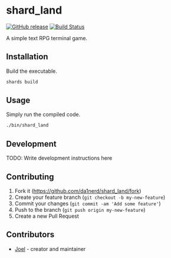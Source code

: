 # shard_land
[![GitHub release](https://img.shields.io/github/release/da1nerd/shard_land.svg)](https://github.com/da1nerd/shard_land/releases)
[![Build Status](https://travis-ci.com/da1nerd/shard_land.svg?branch=master)](https://travis-ci.com/da1nerd/shard_land)


A simple text RPG terminal game.

## Installation

Build the executable.

```bash
shards build
```

## Usage

Simply run the compiled code.

```bash
./bin/shard_land
```

## Development

TODO: Write development instructions here

## Contributing

1. Fork it (<https://github.com/da1nerd/shard_land/fork>)
2. Create your feature branch (`git checkout -b my-new-feature`)
3. Commit your changes (`git commit -am 'Add some feature'`)
4. Push to the branch (`git push origin my-new-feature`)
5. Create a new Pull Request

## Contributors

- [Joel](https://github.com/da1nerd) - creator and maintainer
